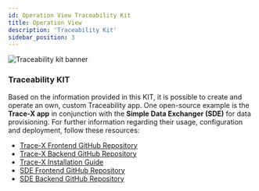 ```yaml
---
id: Operation View Traceability Kit
title: Operation View
description: 'Traceability Kit'
sidebar_position: 3
---
```


![Traceability kit banner](@site/static/img/doc-traceability_header-minified.png)

### Traceability KIT

<!--
Documentation of the Kit.
-->

Based on the information provided in this KIT, it is possible to create and operate an own, custom
Traceability app. One open-source example is the **Trace-X app** in conjunction with the **Simple
Data Exchanger (SDE)** for data provisioning. For further information regarding
their usage, configuration and deployment, follow these resources:

- [Trace-X Frontend GitHub Repository](https://github.com/eclipse-tractusx/traceability-foss)
- [Trace-X Backend GitHub Repository](https://github.com/eclipse-tractusx/traceability-foss)
- [Trace-X Installation Guide](https://github.com/eclipse-tractusx/traceability-foss/blob/main/frontend/INSTALL.md)
- [SDE Frontend GitHub Repository](https://github.com/eclipse-tractusx/dft-frontend)
- [SDE Backend GitHub Repository](https://github.com/eclipse-tractusx/dft-backend)
